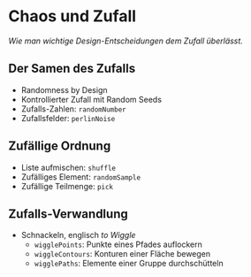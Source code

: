 # Chaos und Zufall

_Wie man wichtige Design-Entscheidungen dem Zufall überlässt._

## Der Samen des Zufalls

- Randomness by Design
- Kontrollierter Zufall mit Random Seeds
- Zufalls-Zahlen: `randomNumber`
- Zufallsfelder: `perlinNoise`

## Zufällige Ordnung

- Liste aufmischen: `shuffle`
- Zufälliges Element: `randomSample`
- Zufällige Teilmenge: `pick`

## Zufalls-Verwandlung

- Schnackeln, englisch *to Wiggle* 
	- `wigglePoints`: Punkte eines Pfades auflockern
	- `wiggleContours`: Konturen einer Fläche bewegen
	- `wigglePaths`: Elemente einer Gruppe durchschütteln